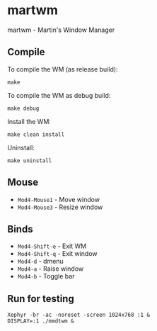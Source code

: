 # martwm
martwm - Martin's Window Manager

## Compile
To compile the WM (as release build):
```
make
```

To compile the WM as debug build:
```
make debug
```

Install the WM:
```
make clean install
```

Uninstall:
```
make uninstall
```

## Mouse
* `Mod4-Mouse1` - Move window
* `Mod4-Mouse3` - Resize window

## Binds
* `Mod4-Shift-e` - Exit WM
* `Mod4-Shift-q` - Exit window
* `Mod4-d` - dmenu
* `Mod4-a` - Raise window
* `Mod4-b` - Toggle bar

## Run for testing
```
Xephyr -br -ac -noreset -screen 1024x768 :1 &
DISPLAY=:1 ./mmdtwm &
```

